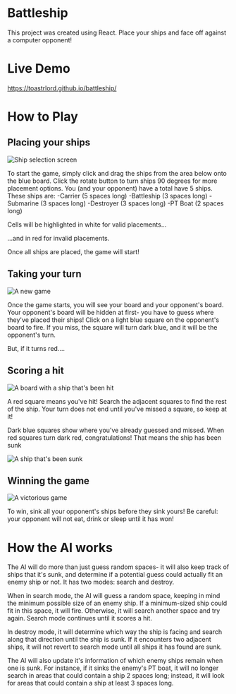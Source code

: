 # Battleship
This project was created using React. Place your ships and face off against a computer opponent!

# Live Demo
https://toastrlord.github.io/battleship/

# How to Play
## Placing your ships
![Ship selection screen](./readme_images/start.png?raw=true)

To start the game, simply click and drag the ships from the area below onto the blue board. Click the rotate button to turn ships 90 degrees for more placement options.
You (and your opponent) have a total have 5 ships. These ships are:
-Carrier (5 spaces long)
-Battleship (3 spaces long)
-Submarine (3 spaces long)
-Destroyer (3 spaces long)
-PT Boat (2 spaces long)

Cells will be highlighted in white for valid placements...

...and in red for invalid placements.

Once all ships are placed, the game will start!

## Taking your turn
![A new game](./readme_images/new_game.png?raw=true)

Once the game starts, you will see your board and your opponent's board. Your opponent's board will be hidden at first- you have to guess where they've placed their ships!
Click on a light blue square on the opponent's board to fire. If you miss, the square will turn dark blue, and it will be the opponent's turn.

But, if it turns red....

## Scoring a hit
![A board with a ship that's been hit](./readme_images/hit_ship.png?raw=true)

A red square means you've hit! Search the adjacent squares to find the rest of the ship. Your turn does not end until you've missed a square, so keep at it!

Dark blue squares show where you've already guessed and missed. When red squares turn dark red, congratulations! That means the ship has been sunk

![A ship that's been sunk](./readme_images/sunk_ship.png?raw=true)

## Winning the game
![A victorious game](./readme_images/victory.png?raw=true)

To win, sink all your opponent's ships before they sink yours! 
Be careful: your opponent will not eat, drink or sleep until it has won!

# How the AI works
The AI will do more than just guess random spaces- it will also keep track of ships that it's sunk, and determine if a potential guess could actually fit an enemy ship or not.
It has two modes: search and destroy.

When in search mode, the AI will guess a random space, keeping in mind the minimum possible size of an enemy ship. If a minimum-sized ship could fit in this space, it will fire.
Otherwise, it will search another space and try again. Search mode continues until it scores a hit.

In destroy mode, it will determine which way the ship is facing and search along that direction until the ship is sunk. If it encounters two adjacent ships, it will not revert to search mode until all ships it has found are sunk.

The AI will also update it's information of which enemy ships remain when one is sunk. For instance, if it sinks the enemy's PT boat, it will no longer search in areas that could contain a ship 2 spaces long; instead, it will look for areas that could contain a ship at least 3 spaces long.